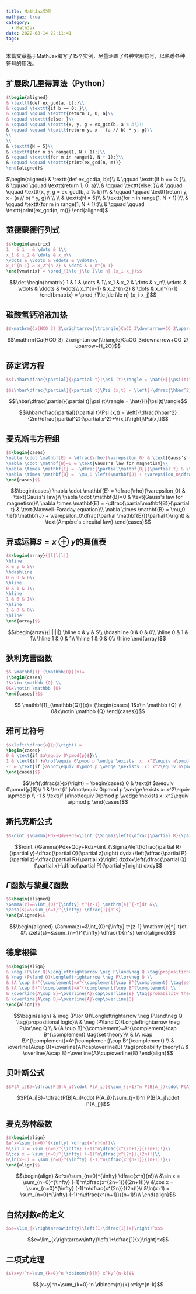 ```yaml
---
title: MathJax实例
mathjax: true
category:
  - MathJax
date: 2022-08-14 22:11:41
tags:
---
```


<escape><!-- more --></escape>

本篇文章基于MathJax编写了$15$个实例，尽量涵盖了各种常用符号，以熟悉各种符号的用法。

## 扩展欧几里得算法（Python）

```latex
$\begin{aligned}
& \texttt{def ex_gcd(a, b):}\\
& \qquad \texttt{if b == 0: }\\
& \qquad \qquad \texttt{return 1, 0, a}\\
& \qquad \texttt{else: }\\
& \qquad \qquad \texttt{x, y, g = ex_gcd(b, a % b)}\\
& \qquad \qquad \texttt{return y, x - (a // b) * y, g}\\
\\
\\
& \texttt{N = 5}\\
& \texttt{for n in range(1, N + 1):}\\
& \qquad \texttt{for m in range(1, N + 1):}\\
& \qquad \qquad \texttt{print(ex_gcd(n, m))}
\end{aligned}$
```

$\begin{aligned}
& \texttt{def ex_gcd(a, b):}\\
& \qquad \texttt{if b == 0: }\\
& \qquad \qquad \texttt{return 1, 0, a}\\
& \qquad \texttt{else: }\\
& \qquad \qquad \texttt{x, y, g = ex_gcd(b, a % b)}\\
& \qquad \qquad \texttt{return y, x - (a // b) * y, g}\\
\\
\\
& \texttt{N = 5}\\
& \texttt{for n in range(1, N + 1):}\\
& \qquad \texttt{for m in range(1, N + 1):}\\
& \qquad \qquad \texttt{print(ex_gcd(n, m))}
\end{aligned}$

## 范德蒙德行列式

```latex
$$\begin{vmatrix}
1   & 1   & \dots & 1\\
x_1 & x_2 & \dots & x_n\\
\vdots & \vdots & \ddots & \vdots\\
x_1^{n-1} & x_2^{n-2} & \dots & x_n^{n-1}
\end{vmatrix} = \prod_{1\le j\le i\le n} (x_i-x_j)$$
```

$$\det \begin{bmatrix}
1   & 1   & \dots & 1\\
x_1 & x_2 & \dots & x_n\\
\vdots & \vdots & \ddots & \vdots\\
x_1^{n-1} & x_2^{n-2} & \dots & x_n^{n-1}
\end{bmatrix} = \prod_{1\le j\le i\le n} (x_i-x_j)$$

## 碳酸氢钙溶液加热

```latex
$$\mathrm{Ca(HCO_3)_2\xrightarrow{\triangle}CaCO_3\downarrow+CO_2\uparrow+H_2O}$$
```

$$\mathrm{Ca(HCO_3)_2\xrightarrow{\triangle}CaCO_3\downarrow+CO_2\uparrow+H_2O}$$

## 薛定谔方程

```latex
$$i\hbar\dfrac{\partial}{\partial t}|\psi (t)\rangle = \hat{H}|\psi(t)\rangle$$

$$i\hbar\dfrac{\partial}{\partial t}\Psi (x,t) = \left[-\dfrac{\hbar^2}{2m}\dfrac{\partial^2}{\partial x^2}+V(x,t)\right]\Psi(x,t)$$
```

$$i\hbar\dfrac{\partial}{\partial t}|\psi (t)\rangle = \hat{H}|\psi(t)\rangle$$

$$i\hbar\dfrac{\partial}{\partial t}\Psi (x,t) = \left[-\dfrac{\hbar^2}{2m}\dfrac{\partial^2}{\partial x^2}+V(x,t)\right]\Psi(x,t)$$

## 麦克斯韦方程组

```latex
$$\begin{cases}
\nabla \cdot \mathbf{E} = \dfrac{\rho}{\varepsilon_0} & \text{Gauss's law}\\
\nabla \cdot \mathbf{B}=0 & \text{Gauss's law for magnetism}\\
\nabla \times \mathbf{E} = -\dfrac{\partial\mathbf{B}}{\partial t} & \text{Maxwell–Faraday equation}\\
\nabla \times \mathbf{B} =  \mu_0 \left(\mathbf{J} + \varepsilon_0\dfrac{\partial \mathbf{E}}{\partial t}\right) & \text{Ampère's circuital law}
\end{cases}$$
```

$$\begin{cases}
\nabla \cdot \mathbf{E} = \dfrac{\rho}{\varepsilon_0} & \text{Gauss's law}\\
\nabla \cdot \mathbf{B}=0 & \text{Gauss's law for magnetism}\\
\nabla \times \mathbf{E} = -\dfrac{\partial\mathbf{B}}{\partial t} & \text{Maxwell–Faraday equation}\\
\nabla \times \mathbf{B} =  \mu_0 \left(\mathbf{J} + \varepsilon_0\dfrac{\partial \mathbf{E}}{\partial t}\right) & \text{Ampère's circuital law}
\end{cases}$$

## 异或运算$S=x \oplus y$的真值表

```latex
$$\begin{array}{|l|l|l|}
\hline
x & y & S\\
\hdashline
0 & 0 & 0\\
\hline
0 & 1 & 1\\
\hline
1 & 0 & 1\\
\hline
1 & 0 & 0\\
\hline
\end{array}$$
```

$$\begin{array}{|l|l|l|}
\hline
x & y & S\\
\hdashline
0 & 0 & 0\\
\hline
0 & 1 & 1\\
\hline
1 & 0 & 1\\
\hline
1 & 0 & 0\\
\hline
\end{array}$$

## 狄利克雷函数

```latex
$$ \mathbf{1}_{\mathbb{Q}}(x)=
{\begin{cases}
1&x\in \mathbb {Q} \\
0&x\notin \mathbb {Q}
\end{cases}}$$
```

$$ \mathbf{1}_{\mathbb{Q}}(x)=
{\begin{cases}
1&x\in \mathbb {Q} \\
0&x\notin \mathbb {Q}
\end{cases}}$$

## 雅可比符号

```latex
$$\left(\dfrac{a}{p}\right) =
\begin{cases}
0 & \text{if $a\equiv 0\pmod{p}$}\\
1 & \text{if }a\not\equiv 0\pmod p \wedge \exists  x: x^2\equiv a\pmod p \\
-1 & \text{if }a\not\equiv 0\pmod p \wedge \nexists  x: x^2\equiv a\pmod p
\end{cases}$$
```

$$\left(\dfrac{a}{p}\right) =
\begin{cases}
0 & \text{if $a\equiv 0\pmod{p}$}\\
1 & \text{if }a\not\equiv 0\pmod p \wedge \exists  x: x^2\equiv a\pmod p \\
-1 & \text{if }a\not\equiv 0\pmod p \wedge \nexists  x: x^2\equiv a\pmod p
\end{cases}$$

## 斯托克斯公式

```latex
$$\oint_{\Gamma}Pdx+Qdy+Rdz=\iint_{\Sigma}\left(\dfrac{\partial R}{\partial y}-\dfrac{\partial Q}{\partial z}\right) dydz+\left(\dfrac{\partial P}{\partial z}-\dfrac{\partial R}{\partial x}\right) dzdx+\left(\dfrac{\partial Q}{\partial x}-\dfrac{\partial P}{\partial y}\right) dxdy$$
```

$$\oint_{\Gamma}Pdx+Qdy+Rdz=\iint_{\Sigma}\left(\dfrac{\partial R}{\partial y}-\dfrac{\partial Q}{\partial z}\right) dydz+\left(\dfrac{\partial P}{\partial z}-\dfrac{\partial R}{\partial x}\right) dzdx+\left(\dfrac{\partial Q}{\partial x}-\dfrac{\partial P}{\partial y}\right) dxdy$$

## $\Gamma$函数与黎曼$\zeta$函数

```latex
$$\begin{aligned}
\Gamma(z)=&\int_{0}^{\infty} t^{z-1} \mathrm{e}^{-t}dt &\\
\zeta(s)=&\sum_{n=1}^{\infty} \dfrac{1}{n^s}
\end{aligned}$$
```

$$\begin{aligned}
\Gamma(z)=&\int_{0}^{\infty} t^{z-1} \mathrm{e}^{-t}dt &\\
\zeta(s)=&\sum_{n=1}^{\infty} \dfrac{1}{n^s}
\end{aligned}$$

## 德摩根律

```latex
$$\begin{align}
& \neg (P\lor Q)\Longleftrightarrow \neg P\land\neg Q \tag{propositional logic}\\
& \neg (P\land Q)\Longleftrightarrow \neg P\lor\neg Q \\
& (A \cup B)^{\complement}=A^{\complement}\cap B^{\complement} \tag{set theory}\\
& (A \cap B)^{\complement}=A^{\complement}\cup B^{\complement} \\
& \overline{A\cup B}=\overline{A}\cap\overline{B} \tag{probability theory}\\
& \overline{A\cap B}=\overline{A}\cup\overline{B}
\end{align}$$
```

$$\begin{align}
& \neg (P\lor Q)\Longleftrightarrow \neg P\land\neg Q \tag{propositional logic}\\
& \neg (P\land Q)\Longleftrightarrow \neg P\lor\neg Q \\
& (A \cup B)^{\complement}=A^{\complement}\cap B^{\complement} \tag{set theory}\\
& (A \cap B)^{\complement}=A^{\complement}\cup B^{\complement} \\
& \overline{A\cup B}=\overline{A}\cap\overline{B} \tag{probability theory}\\
& \overline{A\cap B}=\overline{A}\cup\overline{B}
\end{align}$$

## 贝叶斯公式

```latex
$$P(A_i|B)=\dfrac{P(B|A_i)\cdot P(A_i)}{\sum_{j=1}^n P(B|A_j)\cdot P(A_j)}$$
```

$$P(A_i|B)=\dfrac{P(B|A_i)\cdot P(A_i)}{\sum_{j=1}^n P(B|A_j)\cdot P(A_j)}$$

## 麦克劳林级数

```latex
$$\begin{align}
&e^x=\sum_{n=0}^{\infty} \dfrac{x^n}{n!}\\
&\sin x = \sum_{n=0}^{\infty} (-1)^n\dfrac{x^{2n+1}}{(2n+1)!}\\
&\cos x = \sum_{n=0}^{\infty} (-1)^n\dfrac{x^{2n}}{(2n)!}\\
&\ln(x+1) = \sum_{n=0}^{\infty} (-1)^n\dfrac{x^{n+1}}{(n+1)!}\\
\end{align}$$
```

$$\begin{align}
&e^x=\sum_{n=0}^{\infty} \dfrac{x^n}{n!}\\
&\sin x = \sum_{n=0}^{\infty} (-1)^n\dfrac{x^{2n+1}}{(2n+1)!}\\
&\cos x = \sum_{n=0}^{\infty} (-1)^n\dfrac{x^{2n}}{(2n)!}\\
&\ln(x+1) = \sum_{n=0}^{\infty} (-1)^n\dfrac{x^{n+1}}{(n+1)!}\\
\end{align}$$

## 自然对数$e$的定义

```latex
$$e=\lim_{x\rightarrow\infty}\left(1+\dfrac{1}{x}\right)^x$$
```

$$e=\lim_{x\rightarrow\infty}\left(1+\dfrac{1}{x}\right)^x$$

## 二项式定理

```latex
$$(x+y)^n=\sum_{k=0}^n \dbinom{n}{k} x^ky^{n-k}$$
```

$$(x+y)^n=\sum_{k=0}^n \dbinom{n}{k} x^ky^{n-k}$$
